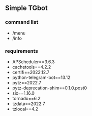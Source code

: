 ## Simple TGbot

### command list
* /menu
* /info 


### requirements
* APScheduler==3.6.3
* cachetools==4.2.2
* certifi==2022.12.7
* python-telegram-bot==13.12
* pytz==2022.7
* pytz-deprecation-shim==0.1.0.post0
* six==1.16.0
* tornado==6.2
* tzdata==2022.7
* tzlocal==4.2